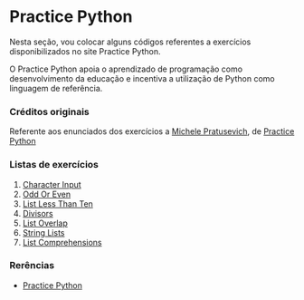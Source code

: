 # Practice Python

Nesta seção, vou colocar alguns códigos referentes a exercícios disponibilizados 
no site Practice Python.

O Practice Python apoia o aprendizado de programação como desenvolvimento da 
educação e incentiva a utilização de Python como linguagem de referência.

### Créditos originais

Referente aos enunciados dos exercícios a [Michele Pratusevich][1003], de [Practice Python][1002]

### Listas de exercícios

1. [Character Input][1]
2. [Odd Or Even][2]
3. [List Less Than Ten][3]
4. [Divisors][4]
5. [List Overlap][5]
6. [String Lists][6]
7. [List Comprehensions][7]

### Rerências

- [Practice Python][1001]

[1]: https://github.com/lcnodc/codes/blob/master/09-revisao/practice_python/character_input.py
[2]: https://github.com/lcnodc/codes/blob/master/09-revisao/practice_python/odd_or_even.py
[3]: https://github.com/lcnodc/codes/blob/master/09-revisao/practice_python/list_less_than_ten.py
[4]: https://github.com/lcnodc/codes/blob/master/09-revisao/practice_python/divisors.py
[5]: https://github.com/lcnodc/codes/blob/master/09-revisao/practice_python/list_overlap.py
[6]: https://github.com/lcnodc/codes/blob/master/09-revisao/practice_python/string_lists.py
[7]: https://github.com/lcnodc/codes/blob/master/09-revisao/practice_python/list_comprehensions.py

[1001]: http://www.practicepython.org/exercises/
[1002]: http://www.practicepython.org
[1003]: http://www.practicepython.org/about/
